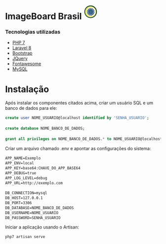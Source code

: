 ImageBoard Brasil ![logo]
======

### Tecnologias utilizadas
+ [PHP 7](https://www.php.net/)
+ [Laravel 8](https://laravel.com/)
+ [Bootstrap](https://getbootstrap.com/)
+ [JQuery](https://jquery.com/)
+ [Fontawesome](https://fontawesome.com/)
+ [MySQL](https://www.mysql.com/)

Instalação
=====

Após instalar os componentes citados acima, criar um usuário SQL e um banco de dados para ele:

```SQL
create user NOME_USUARIO@localhost identified by 'SENHA_USUARIO';

create database NOME_BANCO_DE_DADOS;

grant all privileges on NOME_BANCO_DE_DADOS.* to NOME_USUARIO@localhost with grant option;
```

Criar um arquivo chamado .env e apontar as configurações do sistema:

```
APP_NAME=Exemplo
APP_ENV=local
APP_KEY=base64:CHAVE_DO_APP_BASE64
APP_DEBUG=true
APP_LOG_LEVEL=debug
APP_URL=http://exemplo.com

DB_CONNECTION=mysql
DB_HOST=127.0.0.1
DB_PORT=3306
DB_DATABASE=NOME_BANCO_DE_DADOS
DB_USERNAME=NOME_USUARIO
DB_PASSWORD=SENHA_USUARIO
```

Iniciar a aplicação usando o Artisan:


```
php7 artisan serve
```

[logo]: /icon-ibbr.png "Icon"